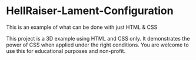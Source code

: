# HellRaiser-Lament-Configuration
This is an example of what can be done with just HTML &amp; CSS

This project is a 3D example using HTML and CSS only. It demonstrates the power of CSS when applied under the right conditions.
You are welcome to use this for educational purposes and non-profit.
